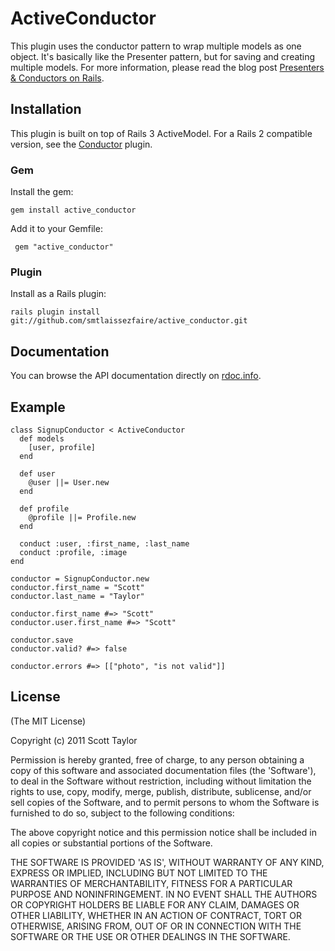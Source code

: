 # ActiveConductor

This plugin uses the conductor pattern to wrap multiple models as one object.
It's basically like the Presenter pattern, but for saving and creating multiple models.
For more information, please read the blog post
[Presenters & Conductors on Rails](http://blog.new-bamboo.co.uk/2007/8/31/presenters-conductors-on-rails).

## Installation

This plugin is built on top of Rails 3 ActiveModel. For a Rails 2 compatible version, see the
[Conductor](https://github.com/smtlaissezfaire/conductor) plugin.

### Gem

Install the gem:

    gem install active_conductor

Add it to your Gemfile:

     gem "active_conductor"

### Plugin

Install as a Rails plugin:

    rails plugin install git://github.com/smtlaissezfaire/active_conductor.git

## Documentation

You can browse the API documentation directly on [rdoc.info](http://rdoc.info/github/netzpirat/active_conductor/master/frames).

## Example

    class SignupConductor < ActiveConductor
      def models
        [user, profile]
      end

      def user
        @user ||= User.new
      end

      def profile
        @profile ||= Profile.new
      end

      conduct :user, :first_name, :last_name
      conduct :profile, :image
    end

    conductor = SignupConductor.new
    conductor.first_name = "Scott"
    conductor.last_name = "Taylor"

    conductor.first_name #=> "Scott"
    conductor.user.first_name #=> "Scott"

    conductor.save
    conductor.valid? #=> false

    conductor.errors #=> [["photo", "is not valid"]]

## License

(The MIT License)

Copyright (c) 2011 Scott Taylor

Permission is hereby granted, free of charge, to any person obtaining
a copy of this software and associated documentation files (the
'Software'), to deal in the Software without restriction, including
without limitation the rights to use, copy, modify, merge, publish,
distribute, sublicense, and/or sell copies of the Software, and to
permit persons to whom the Software is furnished to do so, subject to
the following conditions:

The above copyright notice and this permission notice shall be
included in all copies or substantial portions of the Software.

THE SOFTWARE IS PROVIDED 'AS IS', WITHOUT WARRANTY OF ANY KIND,
EXPRESS OR IMPLIED, INCLUDING BUT NOT LIMITED TO THE WARRANTIES OF
MERCHANTABILITY, FITNESS FOR A PARTICULAR PURPOSE AND NONINFRINGEMENT.
IN NO EVENT SHALL THE AUTHORS OR COPYRIGHT HOLDERS BE LIABLE FOR ANY
CLAIM, DAMAGES OR OTHER LIABILITY, WHETHER IN AN ACTION OF CONTRACT,
TORT OR OTHERWISE, ARISING FROM, OUT OF OR IN CONNECTION WITH THE
SOFTWARE OR THE USE OR OTHER DEALINGS IN THE SOFTWARE.
